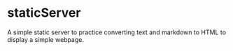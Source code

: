 # staticServer
A simple static server to practice converting text and markdown to HTML to display a simple webpage.

